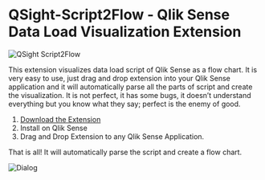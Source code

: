# QSight-Script2Flow - Qlik Sense Data Load Visualization Extension

![QSight Script2Flow](https://raw.githubusercontent.com/mydgd/QSight-Script2Flow/master/QSight%20Scrit2Flow.png)

This extension visualizes data load script of Qlik Sense as a flow chart. 
It is very easy to use, just drag and drop extension into your Qlik Sense application and it will automatically parse all the parts of script and create the visualization. It is not perfect, it has some bugs, it doesn’t understand everything but you know what they say; perfect is the enemy of good. 

1. [Download the Extension](https://github.com/mydgd/QSight-Script2Flow/raw/master/QSightScript2Flow.zip)
2. Install on Qlik Sense
3. Drag and Drop Extension to any Qlik Sense Application.

That is all! It will automatically parse the script and create a flow chart.

![Dialog](https://raw.githubusercontent.com/mydgd/QSight-Script2Flow/master/QSight%20Script2FLow%20Dialog.png)
